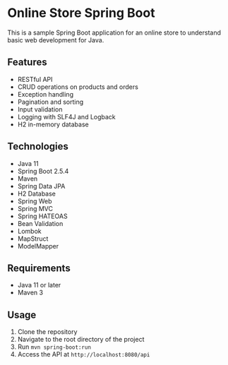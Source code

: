 # Online Store Spring Boot

This is a sample Spring Boot application for an online store to understand basic web development for Java.

## Features

- RESTful API
- CRUD operations on products and orders
- Exception handling
- Pagination and sorting
- Input validation
- Logging with SLF4J and Logback
- H2 in-memory database

## Technologies

- Java 11
- Spring Boot 2.5.4
- Maven
- Spring Data JPA
- H2 Database
- Spring Web
- Spring MVC
- Spring HATEOAS
- Bean Validation
- Lombok
- MapStruct
- ModelMapper

## Requirements

- Java 11 or later
- Maven 3

## Usage

1. Clone the repository
2. Navigate to the root directory of the project
3. Run `mvn spring-boot:run`
4. Access the API at `http://localhost:8080/api`
